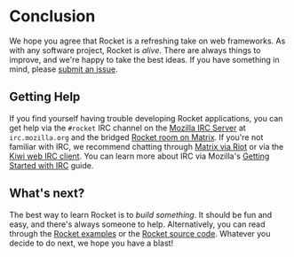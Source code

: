 # Conclusion

We hope you agree that Rocket is a refreshing take on web frameworks. As with
any software project, Rocket is _alive_. There are always things to improve, and
we're happy to take the best ideas. If you have something in mind, please
[submit an issue](https://github.com/SergioBenitez/Rocket/issues).

## Getting Help

If you find yourself having trouble developing Rocket applications, you can get
help via the `#rocket` IRC channel on the [Mozilla IRC
Server](https://wiki.mozilla.org/IRC) at `irc.mozilla.org` and the bridged
[Rocket room on Matrix](https://riot.im/app/#/room/#mozilla_#rocket:matrix.org).
If you're not familiar with IRC, we recommend chatting through [Matrix via
Riot](https://riot.im/app/#/room/#mozilla_#rocket:matrix.org) or via the [Kiwi
web IRC client](https://kiwiirc.com/client/irc.mozilla.org/#rocket). You can
learn more about IRC via Mozilla's [Getting Started with
IRC](https://developer.mozilla.org/en-US/docs/Mozilla/QA/Getting_Started_with_IRC)
guide.

## What's next?

The best way to learn Rocket is to _build something_. It should be fun and easy,
and there's always someone to help. Alternatively, you can read through the
[Rocket examples](https://github.com/SergioBenitez/Rocket/tree/v0.3.5/examples)
or the [Rocket source
code](https://github.com/SergioBenitez/Rocket/tree/v0.3.5/lib/src). Whatever you
decide to do next, we hope you have a blast!
